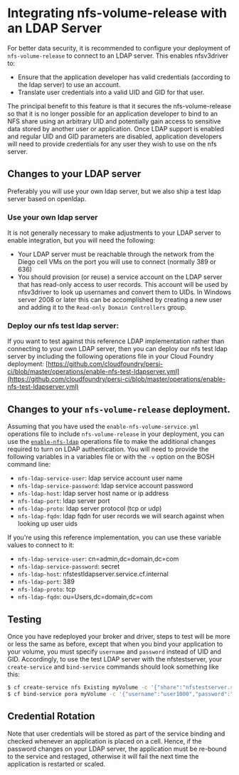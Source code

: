 # Integrating nfs-volume-release with an LDAP Server

For better data security, it is recommended to configure your deployment of `nfs-volume-release` to connect to an LDAP server.  This enables nfsv3driver to:
- Ensure that the application developer has valid credentials (according to the ldap server) to use an account.
- Translate user credentials into a valid UID and GID for that user.

The principal benefit to this feature is that it secures the nfs-volume-release so that it is no longer possible for an application developer to bind
to an NFS share using an arbitrary UID and potentially gain access to sensitive data stored by another user or application.  Once LDAP support is
enabled and regular UID and GID parameters are disabled, application developers will need to provide credentials for any user they wish to use on the nfs server.

## Changes to your LDAP server

Preferably you will use your own ldap server, but we also ship a test ldap server based on openldap.

### Use your own ldap server

It is not generally necessary to make adjustments to your LDAP server to enable integration, but you will need the following:
  - Your LDAP server must be reachable through the network from the Diego cell VMs on the port you will use to connect (normally 389 or 636)
  - You should provision (or reuse) a service account on the LDAP server that has read-only access to user records.  This account will be used by 
    nfsv3driver to look up usernames and convert them to UIDs.  In Windows server 2008 or later this can be accomplished by creating a new user
    and adding it to the `Read-only Domain Controllers` group.

### Deploy our nfs test ldap server:

If you want to test against this reference LDAP implementation rather than connecting to your own LDAP server, then you can deploy our nfs test ldap server by including the following operations file in your Cloud Foundry
deployment:
[https://github.com/cloudfoundry/persi-ci/blob/master/operations/enable-nfs-test-ldapserver.yml](https://github.com/cloudfoundry/persi-ci/blob/master/operations/enable-nfs-test-ldapserver.yml)

## Changes to your `nfs-volume-release` deployment.

Assuming that you have used the `enable-nfs-volume-service.yml` operations file to include `nfs-volume-release` in your deployment, you can use the
[`enable-nfs-ldap`](https://github.com/cloudfoundry/cf-deployment/blob/master/operations/enable-nfs-ldap.yml) operations file to make the additional changes
required to turn on LDAP authentication.  You will need to provide the following variables in a variables file or with the `-v` option on the BOSH command line:
- `nfs-ldap-service-user`: ldap service account user name
- `nfs-ldap-service-password`: ldap service account password
- `nfs-ldap-host`: ldap server host name or ip address
- `nfs-ldap-port`: ldap server port
- `nfs-ldap-proto`: ldap server protocol (tcp or udp)
- `nfs-ldap-fqdn`: ldap fqdn for user records we will search against when looking up user uids

If you're using this reference implementation, you can use these variable values to connect to it:
- `nfs-ldap-service-user`: cn=admin,dc=domain,dc=com
- `nfs-ldap-service-password`: secret
- `nfs-ldap-host`: nfstestldapserver.service.cf.internal 
- `nfs-ldap-port`: 389
- `nfs-ldap-proto`: tcp
- `nfs-ldap-fqdn`: ou=Users,dc=domain,dc=com

## Testing

Once you have redeployed your broker and driver, steps to test will be more or less the same as before, except that when you bind your application to your volume, you must specify `username` and `password` instead of UID and GID.  Accordingly, to use the test LDAP server with the nfstestserver, your `create-service` and `bind-service` commands should look something like this:

```bash
$ cf create-service nfs Existing myVolume -c '{"share":"nfstestserver.service.cf.internal/export/users"}'
$ cf bind-service pora myVolume -c '{"username":"user1000","password":"secret"}'
```

## Credential Rotation

Note that user credentials will be stored as part of the service binding and checked whenever an application is placed on a cell.  Hence, if the password changes on your
LDAP server, the  application must be re-bound to the service and restaged, otherwise it will fail the next time the application is restarted or scaled.

